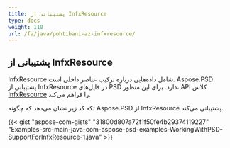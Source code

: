 ```yaml
---
title: پشتیبانی از InfxResource
type: docs
weight: 110
url: /fa/java/pohtibani-az-infxresource/
---
```


## **پشتیبانی از InfxResource**
InfxResource شامل داده‌هایی درباره ترکیب عناصر داخلی است. Aspose.PSD پشتیبانی از InfxResource در فایل‌های PSD دارد. برای این منظور، API کلاس [InfxResource](https://reference.aspose.com/java/psd/com.aspose.psd.fileformats.psd.layers.layerresources/InfxResource) را فراهم می‌کند.

تکه کد زیر نشان می‌دهد که چگونه Aspose.PSD از InfxResource پشتیبانی می‌کند.

{{< gist "aspose-com-gists" "31800d807a72f1f50fe4b29374119227" "Examples-src-main-java-com-aspose-psd-examples-WorkingWithPSD-SupportForInfxResource-1.java" >}}
